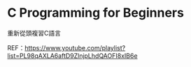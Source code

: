 # C Programming for Beginners

重新從頭複習C語言

REF：https://www.youtube.com/playlist?list=PL98qAXLA6aftD9ZlnjpLhdQAOFI8xIB6e